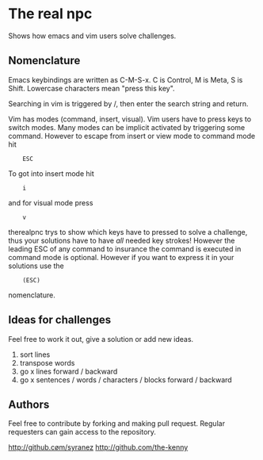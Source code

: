 The real npc
============

Shows how emacs and vim users solve challenges.

Nomenclature
------------

Emacs keybindings are written as C-M-S-x. C is Control, M is Meta, S is Shift. Lowercase characters mean "press this key".

Searching in vim is triggered by /, then enter the search string and return.

Vim has modes (command, insert, visual). Vim users have to press keys to switch modes. Many modes can be implicit activated by triggering some command. However to escape from insert or view mode to command mode hit

        ESC

To got into insert mode hit

        i

and for visual mode press

        v

therealpnc trys to show which keys have to pressed to solve a challenge, thus your solutions have to have *all* needed key strokes! However the leading ESC of any command to insurance the command is executed in command mode is optional. However if you want to express it in your solutions use the

        (ESC)

nomenclature.

Ideaѕ for challenges
--------------------

Feel free to work it out, give a solution or add new ideas.

1. sort lines
1. transpose words
1. go x lines forward / backward
1. go x sentences / words / characters / blocks forward / backward

Authors
-------

Feel free to contribute by forking and making pull request. Regular requesters can gain access to the repository.

http://github.cøm/syranez
http://github.com/the-kenny
